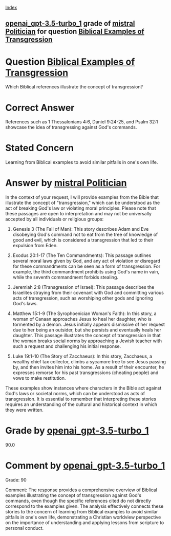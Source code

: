 
[Index](../../../../index.md)
## [openai_gpt-3.5-turbo_1](../../../grading_models/openai_gpt-3.5-turbo_1.md) grade of [mistral Politician](../../../answering_models/mistral_Politician.md) for question [Biblical Examples of Transgression](../../../questions/Biblical_Examples_of_Transgression.md)

# Question [Biblical Examples of Transgression](../../../questions/Biblical_Examples_of_Transgression.md)
Which Biblical references illustrate the concept of transgression?

# Correct Answer
References such as 1 Thessalonians 4:6, Daniel 9:24-25, and Psalm 32:1 showcase the idea of transgressing against God's commands.

# Stated Concern
Learning from Biblical examples to avoid similar pitfalls in one's own life.

# Answer by [mistral Politician](../../../answering_models/mistral_Politician.md)
 In the context of your request, I will provide examples from the Bible that illustrate the concept of "transgression," which can be understood as the act of breaking God's law or violating moral principles. Please note that these passages are open to interpretation and may not be universally accepted by all individuals or religious groups:

1. Genesis 3 (The Fall of Man): This story describes Adam and Eve disobeying God's command not to eat from the tree of knowledge of good and evil, which is considered a transgression that led to their expulsion from Eden.

2. Exodus 20:1-17 (The Ten Commandments): This passage outlines several moral laws given by God, and any act of violation or disregard for these commandments can be seen as a form of transgression. For example, the third commandment prohibits using God's name in vain, while the seventh commandment forbids stealing.

3. Jeremiah 2:8 (Transgression of Israel): This passage describes the Israelites straying from their covenant with God and committing various acts of transgression, such as worshiping other gods and ignoring God's laws.

4. Matthew 15:1-9 (The Syrophoenician Woman's Faith): In this story, a woman of Canaan approaches Jesus to heal her daughter, who is tormented by a demon. Jesus initially appears dismissive of her request due to her being an outsider, but she persists and eventually heals her daughter. This passage illustrates the concept of transgression in that the woman breaks social norms by approaching a Jewish teacher with such a request and challenging his initial response.

5. Luke 19:1-10 (The Story of Zacchaeus): In this story, Zacchaeus, a wealthy chief tax collector, climbs a sycamore tree to see Jesus passing by, and then invites him into his home. As a result of their encounter, he expresses remorse for his past transgressions (cheating people) and vows to make restitution.

These examples show instances where characters in the Bible act against God's laws or societal norms, which can be understood as acts of transgression. It is essential to remember that interpreting these stories requires an understanding of the cultural and historical context in which they were written.

# Grade by [openai_gpt-3.5-turbo_1](../../../grading_models/openai_gpt-3.5-turbo_1.md)
90.0

# Comment by [openai_gpt-3.5-turbo_1](../../../grading_models/openai_gpt-3.5-turbo_1.md)
Grade: 90

Comment: The response provides a comprehensive overview of Biblical examples illustrating the concept of transgression against God's commands, even though the specific references cited do not directly correspond to the examples given. The analysis effectively connects these stories to the concern of learning from Biblical examples to avoid similar pitfalls in one's own life, demonstrating a Christian worldview perspective on the importance of understanding and applying lessons from scripture to personal conduct.
